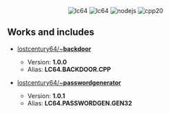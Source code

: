 <div align="center">
   <img src="https://i.imgur.com/w1oraAK.png" alt="lc64"/>
  <img src="https://img.shields.io/badge/lostcentury64-1.0.0-purple" alt="lc64">
  <img src="https://img.shields.io/badge/nodejs-16.11.1-green" alt="nodejs">
  <img src="https://img.shields.io/badge/C++ language-20-blue" alt="cpp20"></br>
</div>

## Works and includes
  - [lostcentury64/~**backdoor**](https://github.com/le01q/lostcentury64/tree/main/backdoor)
    - Version: **1.0.0**
    - Alias: **LC64.BACKDOOR.CPP**

  - [lostcentury64/~**passwordgenerator**](https://github.com/le01q/lostcentury64/tree/main/password-generator)
    - Version: **1.0.1**
    - Alias: **LC64.PASSWORDGEN.GEN32**
